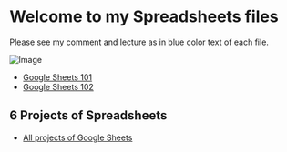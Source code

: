 # Welcome to my Spreadsheets files

Please see my comment and lecture as in blue color text of each file.

![Image](https://iili.io/HqHZwwG.png)

* [Google Sheets 101](https://docs.google.com/spreadsheets/d/1F93fvzu-EAAXSkTcPp236DDCi2ikVADkbGSAh1qL0lc/edit?usp=sharing)
* [Google Sheets 102](https://docs.google.com/spreadsheets/d/1pqxWg9A1ktpRdSzV2XK1RDse1guvpIrt5jDFBD2myY0/edit?usp=sharing)

## 6 Projects of Spreadsheets 
* [All projects of Google Sheets](https://docs.google.com/spreadsheets/d/1VjjniJ4ZQOGXhzLnL6mvqzX5SP3gjnsB9hCQBo70SyY/edit?usp=sharing)
